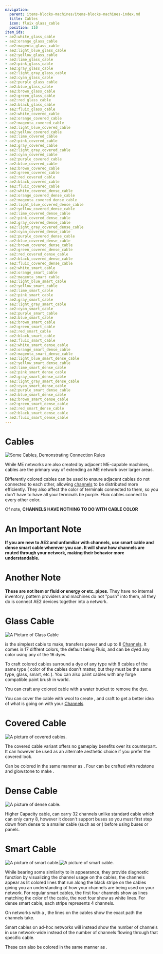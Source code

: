 ```yaml
---
navigation:
  parent: items-blocks-machines/items-blocks-machines-index.md
  title: Cables
  icon: fluix_glass_cable
  position: 110
item_ids:
- ae2:white_glass_cable
- ae2:orange_glass_cable
- ae2:magenta_glass_cable
- ae2:light_blue_glass_cable
- ae2:yellow_glass_cable
- ae2:lime_glass_cable
- ae2:pink_glass_cable
- ae2:gray_glass_cable
- ae2:light_gray_glass_cable
- ae2:cyan_glass_cable
- ae2:purple_glass_cable
- ae2:blue_glass_cable
- ae2:brown_glass_cable
- ae2:green_glass_cable
- ae2:red_glass_cable
- ae2:black_glass_cable
- ae2:fluix_glass_cable
- ae2:white_covered_cable
- ae2:orange_covered_cable
- ae2:magenta_covered_cable
- ae2:light_blue_covered_cable
- ae2:yellow_covered_cable
- ae2:lime_covered_cable
- ae2:pink_covered_cable
- ae2:gray_covered_cable
- ae2:light_gray_covered_cable
- ae2:cyan_covered_cable
- ae2:purple_covered_cable
- ae2:blue_covered_cable
- ae2:brown_covered_cable
- ae2:green_covered_cable
- ae2:red_covered_cable
- ae2:black_covered_cable
- ae2:fluix_covered_cable
- ae2:white_covered_dense_cable
- ae2:orange_covered_dense_cable
- ae2:magenta_covered_dense_cable
- ae2:light_blue_covered_dense_cable
- ae2:yellow_covered_dense_cable
- ae2:lime_covered_dense_cable
- ae2:pink_covered_dense_cable
- ae2:gray_covered_dense_cable
- ae2:light_gray_covered_dense_cable
- ae2:cyan_covered_dense_cable
- ae2:purple_covered_dense_cable
- ae2:blue_covered_dense_cable
- ae2:brown_covered_dense_cable
- ae2:green_covered_dense_cable
- ae2:red_covered_dense_cable
- ae2:black_covered_dense_cable
- ae2:fluix_covered_dense_cable
- ae2:white_smart_cable
- ae2:orange_smart_cable
- ae2:magenta_smart_cable
- ae2:light_blue_smart_cable
- ae2:yellow_smart_cable
- ae2:lime_smart_cable
- ae2:pink_smart_cable
- ae2:gray_smart_cable
- ae2:light_gray_smart_cable
- ae2:cyan_smart_cable
- ae2:purple_smart_cable
- ae2:blue_smart_cable
- ae2:brown_smart_cable
- ae2:green_smart_cable
- ae2:red_smart_cable
- ae2:black_smart_cable
- ae2:fluix_smart_cable
- ae2:white_smart_dense_cable
- ae2:orange_smart_dense_cable
- ae2:magenta_smart_dense_cable
- ae2:light_blue_smart_dense_cable
- ae2:yellow_smart_dense_cable
- ae2:lime_smart_dense_cable
- ae2:pink_smart_dense_cable
- ae2:gray_smart_dense_cable
- ae2:light_gray_smart_dense_cable
- ae2:cyan_smart_dense_cable
- ae2:purple_smart_dense_cable
- ae2:blue_smart_dense_cable
- ae2:brown_smart_dense_cable
- ae2:green_smart_dense_cable
- ae2:red_smart_dense_cable
- ae2:black_smart_dense_cable
- ae2:fluix_smart_dense_cable
---
```

# Cables

![Some Cables, Demonstrating Connection Rules](../assets/assemblies/cables.png)

While ME networks are also created by adjacent ME-capable machines, cables are the primary way of
extending an ME network over larger areas.

Differently colored cables can be used to ensure adjacent cables do not connected to each other,
allowing [channels](../ae2-mechanics/channels.md) to be distributed more efficiently. They also affect the color of terminals connected to them,
so you don't have to have all your terminals be purple. Fluix cables connect to every other color.

Of note, **CHANNELS HAVE NOTHING TO DO WITH CABLE COLOR**

# An Important Note
**If you are new to AE2 and unfamiliar with channels, use smart cable and dense smart cable wherever you can.
It will show how channels are routed through your network, making their behavior more understandable.**

# Another Note

**These are not item or fluid or energy or etc. pipes.** They have no internal inventory, pattern providers and machines do not "push"
into them, all they do is connect AE2 devices together into a network.

# Glass Cable

![A Picture of Glass Cable](../assets/blocks/fluix_glass_cable.png)

<ItemLink id="fluix_glass_cable" /> is the simplest cable to make, transfers power
and up to 8 [Channels](channels.md). It comes in 17 diffrent colors, the default
being Fluix, and can be dyed any color using any of the 16 dyes.

To craft colored cables surround a dye of any type with 8 cables of the same
type ( color of the cables dosn't matter, but they must be the same type,
glass, smart, etc ). You can also paint cables with any forge compatible paint
brush in world.

You can craft any colored cable with a water bucket to remove the dye.

You can cover the cable with wool to create <ItemLink id="fluix_covered_cable"/>, and craft <ItemLink
id="fluix_smart_cable"/> to get a better idea of what is going on with
your [Channels](channels.md).

<RecipeFor id="fluix_glass_cable" />
<RecipeFor id="blue_glass_cable" />

# Covered Cable

![A picture of covered cables.](../assets/blocks/fluix_covered_cable.png)

The covered cable variant offers no gameplay benefits over its <ItemLink
id="fluix_glass_cable"/> counterpart. It can however be used
as an alternate aesthetic choice if you prefer the covered look.

Can be colored in the same manner as <ItemLink
id="fluix_glass_cable"/>. Four <ItemLink
id="fluix_covered_cable"/> can be crafted with
redstone and glowstone to make <ItemLink
id="fluix_covered_dense_cable"/>.

<Recipe id="network/cables/covered_fluix" />
<RecipeFor id="blue_covered_cable" />

# Dense Cable

![A picture of dense cable.](../assets/blocks/fluix_covered_dense_cable.png)

Higher Capacity cable, can carry 32 channels unlike standard cable which can only carry 8,
however it doesn't support buses so you must first step down from dense to a
smaller cable (such as <ItemLink
id="fluix_glass_cable"/> or <ItemLink id="fluix_smart_cable"/>) before using buses or
panels.

<Recipe id="network/cables/dense_covered_fluix" />
<RecipeFor id="blue_covered_dense_cable" />

# Smart Cable

![A picture of smart cable.](../assets/blocks/fluix_smart_cable.png)![A picture of smart cable.](../assets/blocks/fluix_smart_dense_cable.png)

While bearing some similarity to <ItemLink id="fluix_covered_cable"/> in appearance, they
provide diagnostic function by visualizing the channel usage on the cables,
the channels appear as lit colored lines that run along the black stripe on
the cables giving you an understanding of how your channels are being used on
your network. For regular smart cables, the first four channels show as lines matching the color of the
cable, the next four show as white lines. For dense smart cable, each stripe represents 4 channels.

On networks with a <ItemLink id="controller"/>, the lines on the cables show the exact path the channels take.

Smart cables on ad-hoc networks will instead show the number of channels in use network-wide instead of the number of channels flowing through that specific cable.

These can also be colored in the same manner as <ItemLink
id="fluix_glass_cable"/>.

<Recipe id="network/cables/smart_fluix" />
<Recipe id="network/cables/dense_smart_fluix" />
<RecipeFor id="blue_smart_cable" />
